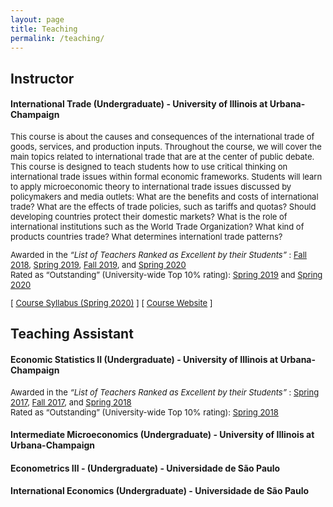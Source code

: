 ```yaml
---
layout: page
title: Teaching
permalink: /teaching/
---
```



## Instructor

#### International Trade (Undergraduate) - University of Illinois at Urbana-Champaign

   <p style="font-size:13px">This course is about the causes and consequences of the international trade of goods, services, and production inputs. Throughout the course, we will cover the main topics related to international trade that are at the center of public debate.  This course is designed to teach students how to use critical thinking on international trade issues within formal economic frameworks. Students will learn to apply microeconomic theory to international trade issues discussed by policymakers and media outlets: What are the benefits and costs of international trade?  What are the effects of trade policies, such as tariffs and quotas? Should developing countries protect their domestic markets? What is the role of international institutions such as the World Trade Organization? What kind of products countries trade? What determines internationl trade patterns?  </p>
   
   <p style="font-size:13px">Awarded in the  <em>“List of Teachers Ranked as Excellent by their Students” </em>: <a href="https://citl.illinois.edu/docs/default-source/teachers-ranked-as-excellent/tre-2018-fall.pdf#page=21" target="_blank">Fall 2018</a>, <a href="https://citl.illinois.edu/docs/default-source/teachers-ranked-as-excellent/tre-2019-spring.pdf#page=19" target="_blank">Spring 2019</a>, <a href="https://citl.illinois.edu/docs/default-source/teachers-ranked-as-excellent/tre-2019-fall.pdf#page=20" target="_blank">Fall 2019</a>, and <a href="https://citl.illinois.edu/docs/default-source/teachers-ranked-as-excellent/tre-2020-spring.pdf#page=17" target="_blank">Spring 2020</a> <br> Rated as “Outstanding” (University-wide Top 10% rating): <a href="https://citl.illinois.edu/docs/default-source/teachers-ranked-as-excellent/tre-2019-spring.pdf#page=19" target="_blank">Spring 2019</a> and <a href="https://citl.illinois.edu/docs/default-source/teachers-ranked-as-excellent/tre-2020-spring.pdf#page=17" target="_blank">Spring 2020</a> </p>
   
  <p style="font-size:13px">[ <a href="/files/Econ_490_International_Trade___Syllabus.pdf" target="_blank">Course Syllabus (Spring 2020)</a> ] [ <a href="https://compass2g.illinois.edu/webapps/blackboard/content/listContentEditable.jsp?content_id=_4184689_1&course_id=_48673_1" target="_blank">Course Website</a> ]</p>
   

## Teaching Assistant

#### Economic Statistics II (Undergraduate) - University of Illinois at Urbana-Champaign

   <p style="font-size:13px">Awarded in the  <em>“List of Teachers Ranked as Excellent by their Students” </em>: <a href="https://citl.illinois.edu/docs/default-source/teachers-ranked-as-excellent/tre-2017-spring.pdf#page=19" target="_blank">Spring 2017</a>, <a href="https://citl.illinois.edu/docs/default-source/teachers-ranked-as-excellent/tre-2017-fall.pdf#page=21" target="_blank">Fall 2017</a>, and <a href="https://citl.illinois.edu/docs/default-source/teachers-ranked-as-excellent/tre-2018-spring.pdf#page=18" target="_blank">Spring 2018</a>  <br> Rated as “Outstanding” (University-wide Top 10% rating): <a href="https://citl.illinois.edu/docs/default-source/teachers-ranked-as-excellent/tre-2018-spring.pdf#page=18" target="_blank">Spring 2018</a> </p>
   
#### Intermediate Microeconomics (Undergraduate) - University of Illinois at Urbana-Champaign
#### Econometrics III - (Undergraduate) - Universidade de São Paulo
#### International Economics (Undergraduate) - Universidade de São Paulo
